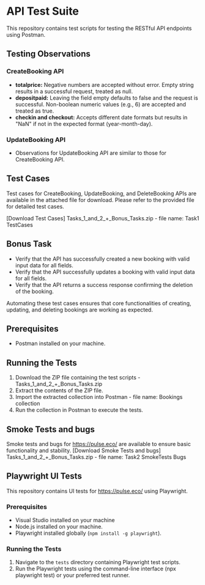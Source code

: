 # API Test Suite

This repository contains test scripts for testing the RESTful API endpoints using Postman.

## Testing Observations

### CreateBooking API
- **totalprice:** Negative numbers are accepted without error. Empty string results in a successful request, treated as null.
- **depositpaid:** Leaving the field empty defaults to false and the request is successful. Non-boolean numeric values (e.g., 6) are accepted and treated as true.
- **checkin and checkout:** Accepts different date formats but results in "NaN" if not in the expected format (year-month-day).

### UpdateBooking API
- Observations for UpdateBooking API are similar to those for CreateBooking API.

## Test Cases

Test cases for CreateBooking, UpdateBooking, and DeleteBooking APIs are available in the attached file for download. Please refer to the provided file for detailed test cases.

[Download Test Cases] Tasks_1_and_2_+_Bonus_Tasks.zip - file name: Task1 TestCases

## Bonus Task
- Verify that the API has successfully created a new booking with valid input data for all fields.
- Verify that the API successfully updates a booking with valid input data for all fields.
- Verify that the API returns a success response confirming the deletion of the booking.

Automating these test cases ensures that core functionalities of creating, updating, and deleting bookings are working as expected.

## Prerequisites
- Postman installed on your machine.

## Running the Tests
1. Download the ZIP file containing the test scripts - Tasks_1_and_2_+_Bonus_Tasks.zip
2. Extract the contents of the ZIP file.
3. Import the extracted collection into Postman - file name: Bookings collection
4. Run the collection in Postman to execute the tests.

## Smoke Tests and bugs
Smoke tests and bugs for https://pulse.eco/ are available to ensure basic functionality and stability.
[Download Smoke Tests and bugs] Tasks_1_and_2_+_Bonus_Tasks.zip - file name: Task2 SmokeTests Bugs

## Playwright UI Tests
This repository contains UI tests for https://pulse.eco/ using Playwright.

### Prerequisites
- Visual Studio installed on your machine
- Node.js installed on your machine.
- Playwright installed globally (`npm install -g playwright`).

### Running the Tests
1. Navigate to the `tests` directory containing Playwright test scripts.
2. Run the Playwright tests using the command-line interface (npx playwright test) or your preferred test runner.
